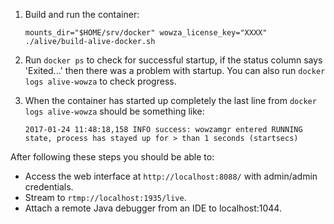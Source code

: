 1. Build and run the container:

	```
	mounts_dir="$HOME/srv/docker" wowza_license_key="XXXX" ./alive/build-alive-docker.sh
	```
2. Run `docker ps` to check for successful startup, if the status column says 'Exited...' then there was a problem with startup. You can also run `docker logs alive-wowza` to check progress.
3. When the container has started up completely the last line from `docker logs alive-wowza` should be something like:
	```
	2017-01-24 11:48:18,158 INFO success: wowzamgr entered RUNNING state, process has stayed up for > than 1 seconds (startsecs)
	```

After following these steps you should be able to:
- Access the web interface at `http://localhost:8088/` with admin/admin credentials.
- Stream to `rtmp://localhost:1935/live`.
- Attach a remote Java debugger from an IDE to localhost:1044.
